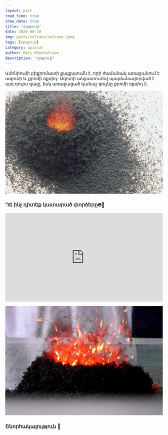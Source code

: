 ```yaml
---
layout: post
read_time: true
show_date: true
title: "Հրաբուխ"
date: 2024-08-10
img: posts/volcano/volcano.jpeg
tags: [Հրաբուխ]
category: opinion
author: Mari Khachatryan
description: "Հրաբուխ"
---
```



   Ամոնիումի բիքրոմատի քայքայումն է, որի ժամանակ առաջանում է ազոտի և քրոմի օքսիդ։ Ազոտի  անջատումով պայմանավորված է այդ դուրս գալը,  իսկ առաջացած կանաչ գույնը քրոմի օքսիդ է։

![Լոգանքի Ռումբեր](./assets/img/posts/volcano/volcano_1.jpeg)

### Դե ինչ դիտեք կատարած փորձերը🔥🤍

<div style="position: relative; padding-bottom: 56.25%; height: 0; overflow: hidden; max-width: 100%; background: #000;"> 
 Հաջորդ տեսանյութը ներքևում 👇
   
  <iframe src="https://www.youtube.com/embed/WRrYixLfnPU" style="position: absolute; top: 0; left: 0; width: 100%; height: 100%;" frameborder="0" allow="accelerometer; autoplay; clipboard-write; encrypted-media; gyroscope; picture-in-picture" allowfullscreen></iframe>
</div>



![Լոգանքի Ռումբեր](./assets/img/posts/volcano/volcano_2.jpeg)

### Շնորհակալություն 🤍
